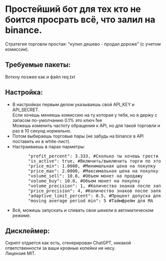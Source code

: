 <h1>Простейший бот для тех кто не боится просрать всё, что залил на binance.</h1>
Стратегия торговли простая: "купил дешево - продал дороже" (с учетом комиссии).

<h2>Требуемые пакеты:</h2>
Воткну позжее как и файл req.txt
<h2>Настройка:</h2>
<ul>
<li>В настройках первым делом указываешь свой API_KEY и API_SECRET.
  <br>Если хочешь меняешь комиссию на ту которая у тебя, но я держу с запасом по-умолчанию 0.1% это ключ fee
  <br>Можешь изменить частоту обращения к API, но для такой торговли и раз в 10 секунд нормально.
</li>
<li>Потом выбираешь торговые пары (не забудь на binance в API поставить их в white-лист).</li>
<li>Настраиваешь в парах парметры:
<pre>
      "profit_percent": 3.333, #Сколько ты хочешь грести профита с каждой сделки
      "is_active": true, #Включить/выключить торги по этой паре
      "price_min": 1.0000, #Минимальная цена на покупку
      "price_max": 2.0000, #Максимальная цена на покупку
      "volume_sell": 10.0, #Объем монет на продажу
      "volume_buy": 10.0, #Объем монет на покупку
      "volume_precision": 1, #Количество знаков после запятой для МОНЕТЫ в торговой паре
      "price_precision": 4, #Количество знаков после запятой для ВАЛЮТЫ в торговой паре
      "adaptive_limit_percent": 0.5, #Процент допуска для выставления цены на покупку ниже рынка
      "moving_average_period_min": 5 #Таймфрейм для MA
</pre>
</li>
<li>Всё, можешь запускать и сливать свои шекели в автоматическом режиме.</li>
</ul>
<h2>Дисклеймер:</h2>
Скрипт отдается как есть, сгенерирован ChatGPT, никакой ответственности за ваши кровные копейки не несу.<br>
Лицензия MIT.
